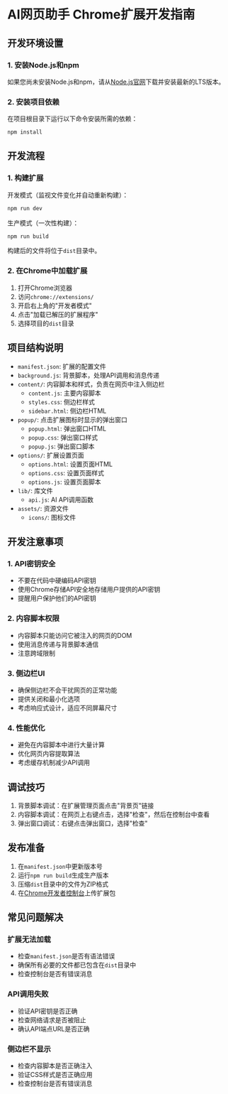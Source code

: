 # AI网页助手 Chrome扩展开发指南

## 开发环境设置

### 1. 安装Node.js和npm

如果您尚未安装Node.js和npm，请从[Node.js官网](https://nodejs.org/)下载并安装最新的LTS版本。

### 2. 安装项目依赖

在项目根目录下运行以下命令安装所需的依赖：

```bash
npm install
```

## 开发流程

### 1. 构建扩展

开发模式（监视文件变化并自动重新构建）：

```bash
npm run dev
```

生产模式（一次性构建）：

```bash
npm run build
```

构建后的文件将位于`dist`目录中。

### 2. 在Chrome中加载扩展

1. 打开Chrome浏览器
2. 访问`chrome://extensions/`
3. 开启右上角的"开发者模式"
4. 点击"加载已解压的扩展程序"
5. 选择项目的`dist`目录

## 项目结构说明

- `manifest.json`: 扩展的配置文件
- `background.js`: 背景脚本，处理API调用和消息传递
- `content/`: 内容脚本和样式，负责在网页中注入侧边栏
  - `content.js`: 主要内容脚本
  - `styles.css`: 侧边栏样式
  - `sidebar.html`: 侧边栏HTML
- `popup/`: 点击扩展图标时显示的弹出窗口
  - `popup.html`: 弹出窗口HTML
  - `popup.css`: 弹出窗口样式
  - `popup.js`: 弹出窗口脚本
- `options/`: 扩展设置页面
  - `options.html`: 设置页面HTML
  - `options.css`: 设置页面样式
  - `options.js`: 设置页面脚本
- `lib/`: 库文件
  - `api.js`: AI API调用函数
- `assets/`: 资源文件
  - `icons/`: 图标文件

## 开发注意事项

### 1. API密钥安全

- 不要在代码中硬编码API密钥
- 使用Chrome存储API安全地存储用户提供的API密钥
- 提醒用户保护他们的API密钥

### 2. 内容脚本权限

- 内容脚本只能访问它被注入的网页的DOM
- 使用消息传递与背景脚本通信
- 注意跨域限制

### 3. 侧边栏UI

- 确保侧边栏不会干扰网页的正常功能
- 提供关闭和最小化选项
- 考虑响应式设计，适应不同屏幕尺寸

### 4. 性能优化

- 避免在内容脚本中进行大量计算
- 优化网页内容提取算法
- 考虑缓存机制减少API调用

## 调试技巧

1. 背景脚本调试：在扩展管理页面点击"背景页"链接
2. 内容脚本调试：在网页上右键点击，选择"检查"，然后在控制台中查看
3. 弹出窗口调试：右键点击弹出窗口，选择"检查"

## 发布准备

1. 在`manifest.json`中更新版本号
2. 运行`npm run build`生成生产版本
3. 压缩`dist`目录中的文件为ZIP格式
4. 在[Chrome开发者控制台](https://chrome.google.com/webstore/devconsole/)上传扩展包

## 常见问题解决

### 扩展无法加载

- 检查`manifest.json`是否有语法错误
- 确保所有必要的文件都已包含在`dist`目录中
- 检查控制台是否有错误消息

### API调用失败

- 验证API密钥是否正确
- 检查网络请求是否被阻止
- 确认API端点URL是否正确

### 侧边栏不显示

- 检查内容脚本是否正确注入
- 验证CSS样式是否正确应用
- 检查控制台是否有错误消息
